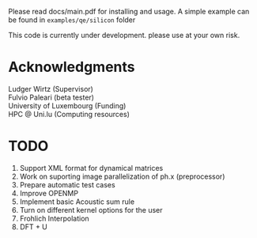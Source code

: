 Please read docs/main.pdf for installing and usage. A simple example can
be found in ```examples/qe/silicon``` folder

This code is currently under development. please use at your 
own risk.

# Acknowledgments
Ludger Wirtz (Supervisor)  
Fulvio Paleari (beta tester)  
University of Luxembourg (Funding)  
HPC @ Uni.lu (Computing resources)  

# TODO  
1) Support XML format for dynamical matrices
2) Work on suporting image parallelization of ph.x (preprocessor)
3) Prepare automatic test cases
4) Improve OPENMP
5) Implement basic Acoustic sum rule
6) Turn on different kernel options for the user
7) Frohlich Interpolation
8) DFT + U



